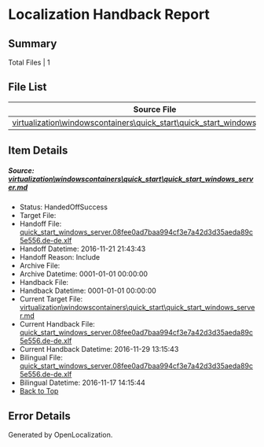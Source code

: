 # <a name='report-top'></a> Localization Handback Report

## Summary
 Total Files | 1

## File List
 Source File | Status | Details 
 ----------- | ------ | ------- 
 [virtualization\windowscontainers\quick_start\quick_start_windows_server.md](https://github.com/Microsoft/Virtualization-Documentation-Private/blob/4380b01a86ccdb7c1d6e4d83275f8db4db3c1091/virtualization/windowscontainers/quick_start/quick_start_windows_server.md) | HandedOffSuccess | [Details](#83c46ab0d5da960561c58688a8af1c8841e86db8328)

## Item Details
##### <a name='83c46ab0d5da960561c58688a8af1c8841e86db8328'></a> Source: [virtualization\windowscontainers\quick_start\quick_start_windows_server.md](https://github.com/Microsoft/Virtualization-Documentation-Private/blob/4380b01a86ccdb7c1d6e4d83275f8db4db3c1091/virtualization/windowscontainers/quick_start/quick_start_windows_server.md)
* Status: HandedOffSuccess
* Target File: 
* Handoff File: [quick_start_windows_server.08fee0ad7baa994cf3e7a42d3d35aeda89c5e556.de-de.xlf](https://github.com/Microsoft/Virtualization-Documentation-Private.handoff/blob/ca856ad5afb634c3df46fe9225c3b799ef8b88a7/ol-handoff/Microsoft/Virtualization-Documentation-Private.de-de/live/quick_start_windows_server.08fee0ad7baa994cf3e7a42d3d35aeda89c5e556.de-de.xlf)
* Handoff Datetime: 2016-11-21 21:43:43
* Handoff Reason: Include
* Archive File: 
* Archive Datetime: 0001-01-01 00:00:00
* Handback File: 
* Handback Datetime: 0001-01-01 00:00:00
* Current Target File: [virtualization\windowscontainers\quick_start\quick_start_windows_server.md](https://github.com/Microsoft/Virtualization-Documentation-Private.de-de/blob/766b0bf300ab3573671edf758444f8cb55112c6d/virtualization/windowscontainers/quick_start/quick_start_windows_server.md)
* Current Handback File: [quick_start_windows_server.08fee0ad7baa994cf3e7a42d3d35aeda89c5e556.de-de.xlf](https://github.com/Microsoft/Virtualization-Documentation-Private.handback/blob/0a6cda9e977df1081eb55f2930533bd331bc2816/ol-handback/Microsoft/Virtualization-Documentation-Private.de-de/live/quick_start_windows_server.08fee0ad7baa994cf3e7a42d3d35aeda89c5e556.de-de.xlf)
* Current Handback Datetime: 2016-11-29 13:15:43
* Bilingual File: [quick_start_windows_server.08fee0ad7baa994cf3e7a42d3d35aeda89c5e556.de-de.xlf](https://github.com/Microsoft/Virtualization-Documentation-Private.handback/blob/0030356052a3f8425c22a9583a02ec805692bea6/ol-handback/Microsoft/Virtualization-Documentation-Private.de-de/live/quick_start_windows_server.08fee0ad7baa994cf3e7a42d3d35aeda89c5e556.de-de.xlf)
* Bilingual Datetime: 2016-11-17 14:15:44
* [Back to Top](#report-top)


## Error Details

Generated by OpenLocalization.
